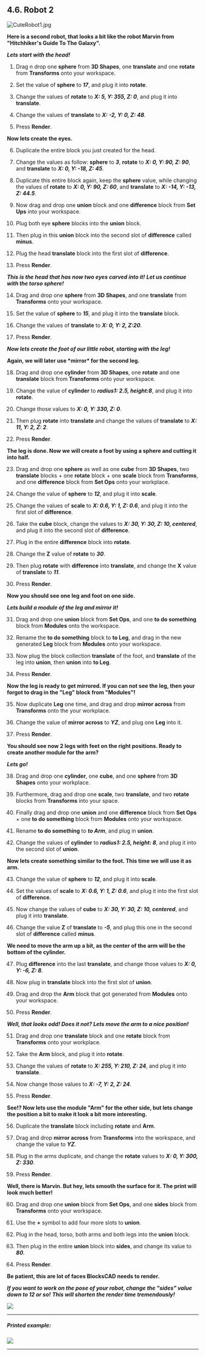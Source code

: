 ## 4.6. Robot 2


![CuteRobot1.jpg](files/CuteRobot1.jpg)

**Here is a second robot, that looks a bit like the robot Marvin from "Hitchhiker's Guide To The Galaxy".**

***Lets start with the head!***

1. Drag n drop one **sphere** from **3D Shapes**, one **translate** and one **rotate** from **Transforms** onto your workspace.

2. Set the value of **sphere** to ***17***, and plug it into **rotate**.

3. Change the values of **rotate** to ***X: 5, Y: 355, Z: 0***, and plug it into **translate**.

4. Change the values of **translate** to ***X: -2, Y: 0, Z: 48***.

5. Press **Render**.

**Now lets create the eyes.**

6. Duplicate the entire block you just created for the head.

7. Change the values as follow: **sphere** to ***3***, **rotate** to ***X: 0, Y: 90, Z: 90***, and **translate** to ***X: 0, Y: -18, Z: 45***.

8. Duplicate this entire block again, keep the **sphere** value, while changing the values of **rotate** to ***X: 0, Y: 90, Z: 60***, and **translate** to ***X: -14, Y: -13, Z: 44.5***.

9. Now drag and drop one **union** block and one **difference** block from **Set Ups** into your workspace.

10. Plug both eye **sphere** blocks into the **union** block.

11. Then plug in this **union** block into the second slot of **difference** called **minus**.

12. Plug the head **translate** block into the first slot of **difference**.

13. Press **Render**.

***This is the head that has now two eyes carved into it!** **Let us continue with the torso sphere!***

14. Drag and drop one **sphere** from **3D Shapes**, and one **translate** from **Transforms** onto your workspace.

15. Set the value of **sphere** to ***15***, and plug it into the **translate** block.

16. Change the values of **translate** to ***X: 0, Y: 2, Z:20***.

17. Press **Render**.

***Now lets create the foot of our little robot, starting with the leg!***

**Again, we will later use \*mirror\* for the second leg.**

18. Drag and drop one **cylinder** from **3D Shapes**, one **rotate** and one **translate** block from **Transforms** onto your workspace.

19. Change the value of **cylinder** to ***radius1: 2.5, height:8***, and plug it into **rotate**.

20. Change those values to ***X: 0, Y: 330, Z: 0***.

21. Then plug **rotate** into **translate** and change the values of **translate** to ***X: 11, Y: 2, Z: 2***.

22. Press **Render**.

**The leg is done. Now we will create a foot by using a sphere and cutting it into half.**

23. Drag and drop one **sphere** as well as one **cube** from **3D Shapes**, two **translate** blocks + one **rotate** block + one **scale** block from **Transforms**, and one **difference** block from **Set Ops** onto your workplace.

24. Change the value of **sphere** to ***12***, and plug it into **scale**.

25. Change the values of **scale** to ***X: 0.6, Y: 1, Z: 0.6***, and plug it into the first slot of **difference**.

26. Take the **cube** block, change the values to ***X: 30, Y: 30, Z: 10, centered***, and plug it into the second slot of **difference**.

27. Plug in the entire **difference** block into **rotate**.

28. Change the **Z** value of **rotate** to ***30***.

29. Then plug **rotate** with **difference** into **translate**, and change the **X** value of **translate** to ***11***.

30. Press **Render**.

**Now you should see one leg and foot on one side.**

***Lets build a module of the leg and mirror it!***

31. Drag and drop one **union** block from **Set Ops**, and one **to do something** block from **Modules** onto the workspace.

32. Rename the **to do something** block to **to Leg**, and drag in the new generated **Leg** block from **Modules** onto your workspace.

33. Now plug the block collection **translate** of the foot, and **translate** of the leg into **union**, then **union** into **to Leg**.

34. Press **Render**.

**Now the leg is ready to get mirrored. If you can not see the leg, then your forgot to drag in the "Leg" block from "Modules"!**

35. Now duplicate **Leg** one time, and drag and drop **mirror across** from **Transforms** onto the your workplace.

36. Change the value of **mirror across** to ***YZ***, and plug one **Leg** into it.

37. Press **Render**.

**You should see now 2 legs with feet on the right positions. Ready to create another module for the arm?**

***Lets go!***

38. Drag and drop one **cylinder**, one **cube**, and one **sphere** from **3D Shapes** onto your workplace.

39. Furthermore, drag and drop one **scale**, two **translate**, and two **rotate** blocks from **Transforms** into your space.

40. Finally drag and drop one **union** and one **difference** block from **Set Ops** + one **to do something** block from **Modules** onto your workspace.

41. Rename **to do something** to ***to Arm***, and plug in **union**.

42. Change the values of **cylinder** to ***radius1: 2.5, height: 8***, and plug it into the second slot of **union**.

**Now lets create something similar to the foot. This time we will use it as arm.**

43. Change the value of **sphere** to ***12***, and plug it into **scale**.

44. Set the values of **scale** to ***X: 0.6, Y: 1, Z: 0.6***, and plug it into the first slot of **difference**.

45. Now change the values of **cube** to ***X: 30, Y: 30, Z: 10, centered***, and plug it into **translate**.

46. Change the value **Z** of **translate** to ***-5***, and plug this one in the second slot of **difference** called **minus**.

**We need to move the arm up a bit, as the center of the arm will be the bottom of the cylinder.**

47. Plug **difference** into the last **translate**, and change those values to ***X: 0, Y: -6, Z: 8***.

48. Now plug in **translate** block into the first slot of **union**.

49. Drag and drop the **Arm** block that got generated from **Modules** onto your workspace.

50. Press **Render**.

***Well, that looks odd! Does it not? Lets move the arm to a nice position!***

51. Drag and drop one **translate** block and one **rotate** block from **Transforms** onto your workplace.

52. Take the **Arm** block, and plug it into **rotate**.

53. Change the values of **rotate** to ***X: 255, Y: 210, Z: 24***, and plug it into **translate**.

54. Now change those values to ***X: -7, Y: 2, Z: 24***.

55. Press **Render**.

**See!? Now lets use the module "Arm" for the other side, but lets change the position a bit to make it look a bit more interesting.**

56. Duplicate the **translate** block including **rotate** and **Arm**.

57. Drag and drop **mirror across** from **Transforms** into the workspace, and change the value to ***YZ***.

58. Plug in the arms duplicate, and change the **rotate** values to ***X: 0, Y: 300, Z: 330***.

59. Press **Render**.

**Well, there is Marvin. But hey, lets smooth the surface for it. The print will look much better!**

60. Drag and drop one **union** block from **Set Ops**, and one **sides** block from **Transforms** onto your workspace.

61. Use the **+** symbol to add four more slots to **union**.

62. Plug in the head, torso, both arms and both legs into the **union** block.

63. Then plug in the entire **union** block into **sides**, and change its value to ***80***.

64. Press **Render**.

**Be patient, this are lot of faces BlocksCAD needs to render.**

***If you want to work on the pose of your robot, change the "sides" value down to 12 or so!** **This will shorten the render time tremendously!***

![](files/3_5_3DPrints_2.png)

---

##### **Printed example:**

![](files/CuteRobot2.jpg)

---

